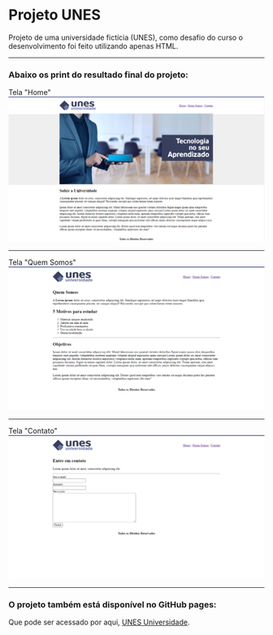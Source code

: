 # Projeto UNES
 Projeto de uma universidade fictícia (UNES), como desafio do curso o desenvolvimento foi feito utilizando apenas HTML.
 
 ***
 
### Abaixo os print do resultado final do projeto:
Tela "Home"
![UNES Home](https://github.com/Rodrigomelo220/projeto-unes/blob/main/.github/unes_index.png)

***

Tela "Quem Somos"
![UNES Home](https://github.com/Rodrigomelo220/projeto-unes/blob/main/.github/unes_quemsomos.png)

***

Tela "Contato"
![UNES Home](https://github.com/Rodrigomelo220/projeto-unes/blob/main/.github/unes_contato.png)

***

### O projeto também está disponível no GitHub pages:
Que pode ser acessado por aqui, [UNES Universidade](https://rodrigomelo220.github.io/projeto-UNES/).
